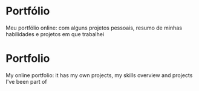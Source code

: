 # Portfólio

Meu portfólio online: com alguns projetos pessoais, resumo de minhas habilidades e projetos em que trabalhei

# Portfolio

My online portfolio: it has my own projects, my skills overview and projects I've been part of